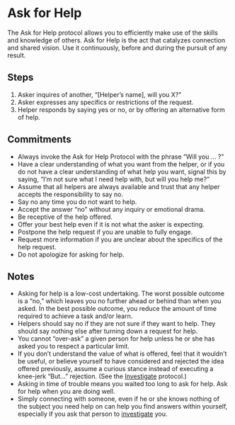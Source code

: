 # Ask for Help
The Ask for Help protocol allows you to efficiently make use of the skills and knowledge of others. Ask for Help is the act that catalyzes connection and shared vision. Use it continuously, before and during the pursuit of any result.

## Steps
1. Asker inquires of another, “\[Helper’s name\], will you X?”
2. Asker expresses any specifics or restrictions of the request.
3. Helper responds by saying yes or no, or by offering an alternative form of help.

## Commitments
* Always invoke the Ask for Help Protocol with the phrase “Will you ... ?"
* Have a clear understanding of what you want from the helper, or if you do not have a clear understanding of what help you want, signal this by saying, “I’m not sure what I need help with,
but will you help me?”
* Assume that all helpers are always available and trust that any helper accepts the responsibility
to say no.
* Say no any time you do not want to help.
* Accept the answer “no” without any inquiry or emotional drama.
* Be receptive of the help offered.
* Offer your best help even if it is not what the asker is expecting.
* Postpone the help request if you are unable to fully engage.
* Request more information if you are unclear about the specifics of the help request.
* Do not apologize for asking for help.

## Notes
* Asking for help is a low-cost undertaking. The worst possible outcome is a “no,” which leaves you no further ahead or behind than when you asked. In the best possible outcome, you reduce the amount of time required to achieve a task and/or learn.
* Helpers should say no if they are not sure if they want to help. They should say nothing else after turning down a request for help.
* You cannot “over-ask” a given person for help unless he or she has asked you to respect a particular limit.
* If you don’t understand the value of what is offered, feel that it wouldn’t be useful, or believe yourself to have considered and rejected the idea offered previously, assume a curious stance instead of executing a knee-jerk “But...” rejection. (See the [Investigate](investigate.md) protocol.)
* Asking in time of trouble means you waited too long to ask for help. Ask for help when you are doing well.
* Simply connecting with someone, even if he or she knows nothing of the subject you need help on can help you find answers within yourself, especially if you ask that person to [investigate](investigate.md) you.